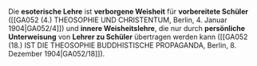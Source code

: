 
Die **esoterische Lehre** ist **verborgene Weisheit** für **vorbereitete Schüler** ([[GA052 (4.) THEOSOPHIE UND CHRISTENTUM, Berlin, 4. Januar 1904|GA052/4]]) und **innere Weisheitslehre**, die nur durch **persönliche Unterweisung** von **Lehrer zu Schüler** übertragen werden kann ([[GA052 (18.) IST DIE THEOSOPHIE BUDDHISTISCHE PROPAGANDA, Berlin, 8. Dezember 1904|GA052/18]]).
